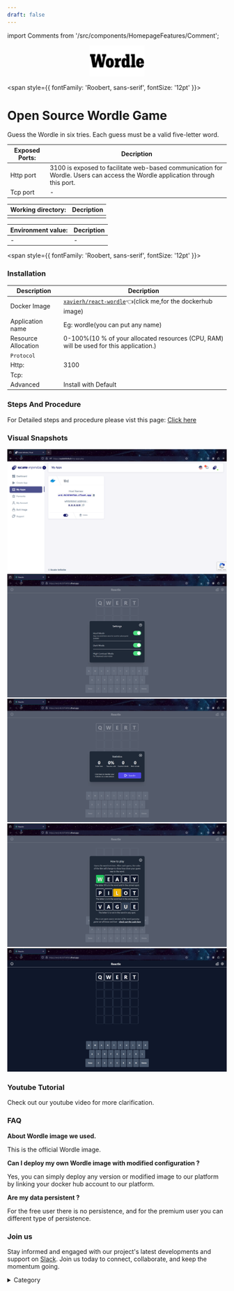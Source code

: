 ```yaml
---
draft: false
---
```

import Comments from '/src/components/HomepageFeatures/Comment';

<p align="center">
  <img src="/img/dwdwq.jpg" alt="Alt Text" width="25%"/>
</p> 


<span style={{ fontFamily: 'Roobert, sans-serif', fontSize: '12pt' }}>


# Open Source Wordle Game

Guess the Wordle in six tries. Each guess must be a valid five-letter word.



|  **Exposed Ports:**    | Decription                                                                                                               | 
| --------------------- | ------                                                                                                                   | 
| Http port          |       3100 is exposed to facilitate web-based communication for Wordle. Users can access the Wordle application through this port.                              |
| Tcp port      |              -                                                                     | 

|  **Working directory:** | Decription                                                                                                               | 
| --------------------- | ------                                                                                                                   | 
|                                  | |



|   **Environment value:**          | Decription                                                                                                               | 
| --------------------- | ------                                                                                                                   | 
|-       |  -                              |


</span>


<span style={{ fontFamily: 'Roobert, sans-serif', fontSize: '12pt' }}>

### Installation


|  Description          | Decription                                                                                                               | 
| --------------------- | ------                                                                                                                   | 
| Docker Image          |  [`xavierh/react-wordle`](https://hub.docker.com/r/xavierh/react-wordle)👈(click me,for the dockerhub image)                                   |
| Application name      |  Eg: wordle(you can put any name)                                                                                        | 
| Resource Allocation   |  0-100%(10 % of your allocated resources (CPU, RAM) will be used for this application.)                                  | 
| `Protocol`            |                                                                                                                          | 
|  Http:                | 3100                                                                                                                       |
|  Tcp:                 |                                                                                                                          | 
|    Advanced           |    Install with Default                                                                                                  |

                                                                        


### Steps And Procedure

For Detailed steps and procedure please vist this page: [Click here](https://techscaleinfinite.github.io/introduction/cloud-float/Steps%20and%20procedure)



### Visual Snapshots

![Alt Text](/img/2c.png)
![Alt Text](/img/2d.png)
![Alt Text](/img/2e.png)
![Alt Text](/img/2w.png)
![Alt Text](/img/2ww.png)




### Youtube Tutorial&#x20;

Check out our youtube video for more clarification.



### FAQ

**About Wordle image we used.**

This is the official Wordle image.

**Can I deploy my own Wordle image with modified configuration ?**

Yes, you can simply deploy any version or modified image to our platform by linking your docker hub account to our platform.

**Are my data persistent ?**

For the free user there is no persistence, and for the premium user you can different type of persistence.

### Join us

Stay informed and engaged with our project's latest developments and support on [Slack](https://app.slack.com/client/T04QS32JX6E/C04QKEWE146). Join us today to connect, collaborate, and keep the momentum going.

<details>

<summary>Category</summary>

Kubernetes, cloud computing, DevOps, cloud services, hosting platform, container orchestration, cloud infrastructure, cloud deployment, cloud management, cloud technology, cloud solutions , media, entertainment

</details>

</span>

<Comments />